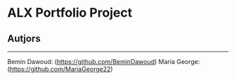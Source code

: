 # ALX Portfolio Project

## Autjors

---

Bemin Dawoud: (https://github.com/BeminDawoud)
Maria George: (https://github.com/MariaGeorge22)
